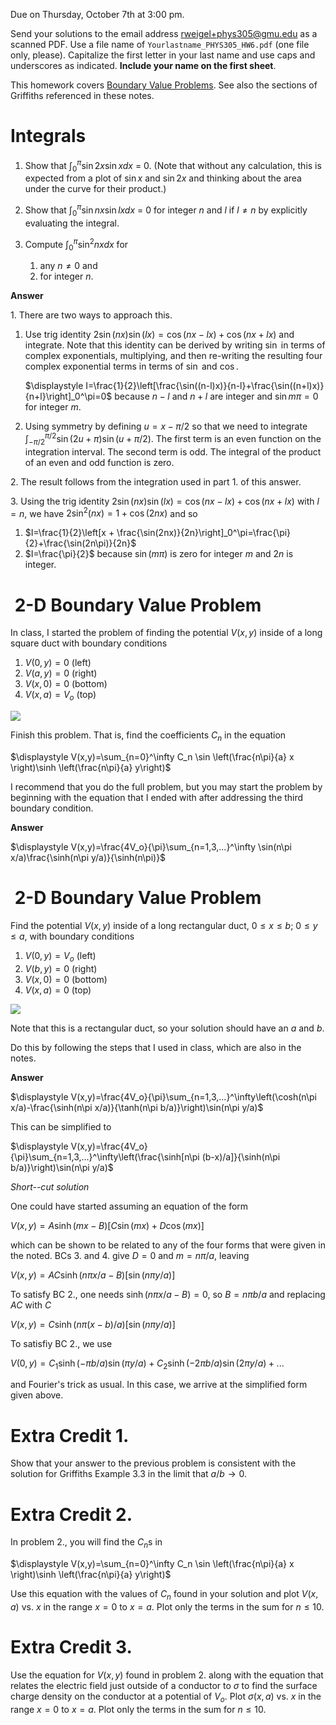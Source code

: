 Due on Thursday, October 7th at 3:00 pm.

Send your solutions to the email address rweigel+phys305@gmu.edu as a scanned PDF. Use a file name of `Yourlastname_PHYS305_HW6.pdf` (one file only, please). Capitalize the first letter in your last name and use caps and underscores as indicated. **Include your name on the first sheet**.

This homework covers [Boundary Value Problems](boundary_value_problems.html). See also the sections of Griffiths referenced in these notes.

# Integrals

1. Show that $\displaystyle\int_0^\pi \sin 2x \sin x dx$ = 0. (Note that without any calculation, this is expected from a plot of $\sin x$ and $\sin 2x$ and thinking about the area under the curve for their product.)

2. Show that $\displaystyle \int_0^\pi \sin nx \sin lx dx$ = 0 for integer $n$ and $l$ if $l\ne n$ by explicitly evaluating the integral.

3. Compute $\displaystyle\int_0^\pi \sin^2 nx dx$ for
   1. any $n\ne 0$ and
   2. for integer $n$.

**Answer**

1\. There are two ways to approach this.
1. Use trig identity $2\sin(nx)\sin(lx)=\cos(nx-lx)+\cos(nx+lx)$ and integrate. Note that this identity can be derived by writing $\sin$ in terms of complex exponentials, multiplying, and then re-writing the resulting four complex exponential terms in terms of $\sin$ and $\cos$.

   $\displaystyle I=\frac{1}{2}\left[\frac{\sin((n-l)x)}{n-l}+\frac{\sin((n+l)x)}{n+l}\right]_0^\pi=0$ because $n-l$ and $n+l$ are integer and $\sin m\pi=0$ for integer $m$. 

2. Using symmetry by defining $u=x-\pi/2$ so that we need to integrate $\int_{-\pi/2}^{\pi/2} \sin(2u+\pi)\sin(u+\pi/2)$. The first term is an even function on the integration interval. The second term is odd. The integral of the product of an even and odd function is zero.

2\. The result follows from the integration used in part 1. of this answer.

3\. Using the trig identity $2\sin(nx)\sin(lx)=\cos(nx-lx)+\cos(nx+lx)$ with $l=n$, we have $2\sin^2(nx)=1+\cos(2nx)$ and so
1. $I=\frac{1}{2}\left[x + \frac{\sin(2nx)}{2n}\right]_0^\pi=\frac{\pi}{2}+\frac{\sin(2n\pi)}{2n}$
2. $I=\frac{\pi}{2}$ because $\sin(m\pi)$ is zero for integer $m$ and $2n$ is integer.

# &nbsp;2-D Boundary Value Problem

In class, I started the problem of finding the potential $V(x,y)$ inside of a long square duct with boundary conditions

1. $V(0,y) = 0$ (left)
1. $V(a,y) = 0$ (right)
1. $V(x,0) = 0$ (bottom)
1. $V(x,a) = V_o$ (top)

<img src="figures/Boundary_Value_Problems_2D_Square_Top.svg"/>

Finish this problem. That is, find the coefficients $C_n$ in the equation

$\displaystyle V(x,y)=\sum_{n=0}^\infty C_n \sin \left(\frac{n\pi}{a} x \right)\sinh \left(\frac{n\pi}{a} y\right)$

I recommend that you do the full problem, but you may start the problem by beginning with the equation that I ended with after addressing the third boundary condition.

**Answer**

$\displaystyle V(x,y)=\frac{4V_o}{\pi}\sum_{n=1,3,...}^\infty \sin(n\pi x/a)\frac{\sinh(n\pi y/a)}{\sinh(n\pi)}$

# &nbsp;2-D Boundary Value Problem

Find the potential $V(x,y)$ inside of a long rectangular duct, $0 \le x\le b$; $0 \le y\le a$, with boundary conditions

1. $V(0,y) = V_o$ (left)
1. $V(b,y) = 0$ (right)
1. $V(x,0) = 0$ (bottom)
1. $V(x,a) = 0$ (top)

<img src="figures/Boundary_Value_Problems_2D_Left.svg"/>

Note that this is a rectangular duct, so your solution should have an $a$ and $b$.

Do this by following the steps that I used in class, which are also in the notes.

**Answer**

$\displaystyle V(x,y)=\frac{4V_o}{\pi}\sum_{n=1,3,...}^\infty\left(\cosh(n\pi x/a)-\frac{\sinh(n\pi x/a)}{\tanh(n\pi b/a)}\right)\sin(n\pi y/a)$

This can be simplified to

$\displaystyle V(x,y)=\frac{4V_o}{\pi}\sum_{n=1,3,...}^\infty\left(\frac{\sinh[n\pi (b-x)/a]}{\sinh(n\pi b/a)}\right)\sin(n\pi y/a)$

_Short--cut solution_

One could have started assuming an equation of the form

$V(x,y) = A\sinh(mx-B)[C\sin(mx)+D\cos(mx)]$

which can be shown to be related to any of the four forms that were given in the noted. BCs 3. and 4. give $D=0$ and $m=n\pi/a$, leaving

$V(x,y) = AC\sinh(n\pi x/a-B)[\sin(n\pi y/a)]$

To satisfy BC 2., one needs $\sinh(n\pi x/a-B)=0$, so $B=n\pi b/a$ and replacing $AC$ with $C$

$V(x,y) = C\sinh(n\pi(x-b)/a)[\sin(n\pi y/a)]$

To satisfiy BC 2., we use

$V(0,y) = C_1\sinh(-\pi b/a)\sin(\pi y/a)+C_2\sinh(-2\pi b/a)\sin(2\pi y/a)+...$

and Fourier's trick as usual. In this case, we arrive at the simplified form given above.

# Extra Credit 1.

Show that your answer to the previous problem is consistent with the solution for Griffiths Example 3.3 in the limit that $a/b\rightarrow 0$.

# Extra Credit 2.

In problem 2., you will find the $C_n$s in

$\displaystyle V(x,y)=\sum_{n=0}^\infty C_n \sin \left(\frac{n\pi}{a} x \right)\sinh \left(\frac{n\pi}{a} y\right)$

Use this equation with the values of $C_n$ found in your solution and plot $V(x,a)$ vs. $x$ in the range $x=0$ to $x=a$. Plot only the terms in the sum for $n\le 10$.

# Extra Credit 3.

Use the equation for $V(x,y)$ found in problem 2. along with the equation that relates the electric field just outside of a conductor to $\sigma$ to find the surface charge density on the conductor at a potential of $V_o$. Plot $\sigma(x,a)$ vs. $x$ in the range $x=0$ to $x=a$. Plot only the terms in the sum for $n\le 10$.

